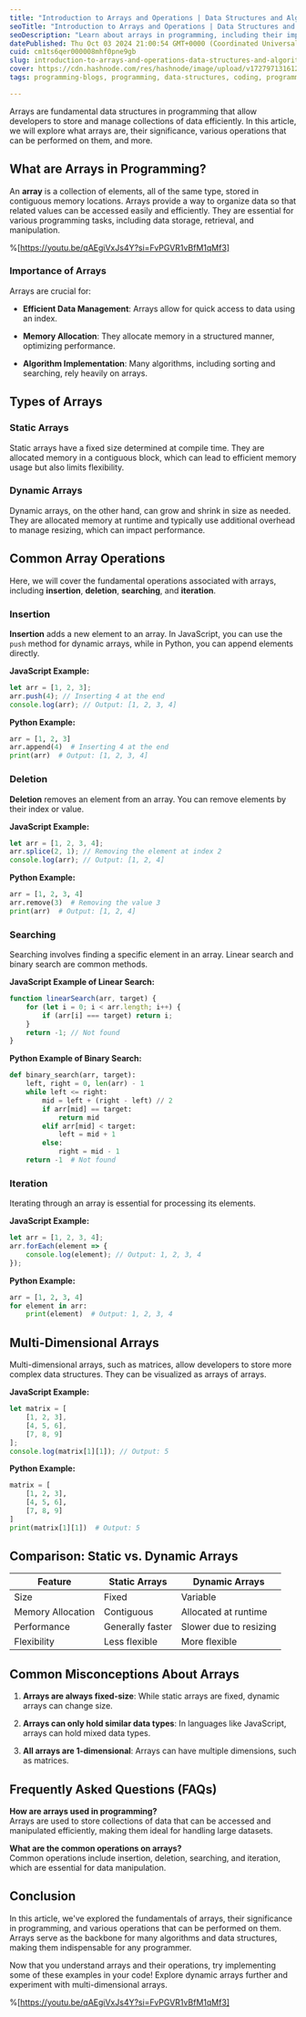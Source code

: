 ```yaml
---
title: "Introduction to Arrays and Operations | Data Structures and Algorithms Day #2"
seoTitle: "Introduction to Arrays and Operations | Data Structures and Algorithms"
seoDescription: "Learn about arrays in programming, including their importance, common operations, and multi-dimensional arrays."
datePublished: Thu Oct 03 2024 21:00:54 GMT+0000 (Coordinated Universal Time)
cuid: cm1ts6qer000008mhf0pne9gb
slug: introduction-to-arrays-and-operations-data-structures-and-algorithms-day-2
cover: https://cdn.hashnode.com/res/hashnode/image/upload/v1727971316128/3e4be1d1-1a63-44c9-b6f7-9cfac525bf13.png
tags: programming-blogs, programming, data-structures, coding, programming-languages

---
```


Arrays are fundamental data structures in programming that allow developers to store and manage collections of data efficiently. In this article, we will explore what arrays are, their significance, various operations that can be performed on them, and more.

## What are Arrays in Programming?

An **array** is a collection of elements, all of the same type, stored in contiguous memory locations. Arrays provide a way to organize data so that related values can be accessed easily and efficiently. They are essential for various programming tasks, including data storage, retrieval, and manipulation.

%[https://youtu.be/qAEgiVxJs4Y?si=FvPGVR1vBfM1qMf3] 

### Importance of Arrays

Arrays are crucial for:

* **Efficient Data Management**: Arrays allow for quick access to data using an index.
    
* **Memory Allocation**: They allocate memory in a structured manner, optimizing performance.
    
* **Algorithm Implementation**: Many algorithms, including sorting and searching, rely heavily on arrays.
    

## Types of Arrays

### Static Arrays

Static arrays have a fixed size determined at compile time. They are allocated memory in a contiguous block, which can lead to efficient memory usage but also limits flexibility.

### Dynamic Arrays

Dynamic arrays, on the other hand, can grow and shrink in size as needed. They are allocated memory at runtime and typically use additional overhead to manage resizing, which can impact performance.

## Common Array Operations

Here, we will cover the fundamental operations associated with arrays, including **insertion**, **deletion**, **searching**, and **iteration**.

### Insertion

**Insertion** adds a new element to an array. In JavaScript, you can use the `push` method for dynamic arrays, while in Python, you can append elements directly.

**JavaScript Example:**

```javascript
let arr = [1, 2, 3];
arr.push(4); // Inserting 4 at the end
console.log(arr); // Output: [1, 2, 3, 4]
```

**Python Example:**

```python
arr = [1, 2, 3]
arr.append(4)  # Inserting 4 at the end
print(arr)  # Output: [1, 2, 3, 4]
```

### Deletion

**Deletion** removes an element from an array. You can remove elements by their index or value.

**JavaScript Example:**

```javascript
let arr = [1, 2, 3, 4];
arr.splice(2, 1); // Removing the element at index 2
console.log(arr); // Output: [1, 2, 4]
```

**Python Example:**

```python
arr = [1, 2, 3, 4]
arr.remove(3)  # Removing the value 3
print(arr)  # Output: [1, 2, 4]
```

### Searching

Searching involves finding a specific element in an array. Linear search and binary search are common methods.

**JavaScript Example of Linear Search:**

```javascript
function linearSearch(arr, target) {
    for (let i = 0; i < arr.length; i++) {
        if (arr[i] === target) return i;
    }
    return -1; // Not found
}
```

**Python Example of Binary Search:**

```python
def binary_search(arr, target):
    left, right = 0, len(arr) - 1
    while left <= right:
        mid = left + (right - left) // 2
        if arr[mid] == target:
            return mid
        elif arr[mid] < target:
            left = mid + 1
        else:
            right = mid - 1
    return -1  # Not found
```

### Iteration

Iterating through an array is essential for processing its elements.

**JavaScript Example:**

```javascript
let arr = [1, 2, 3, 4];
arr.forEach(element => {
    console.log(element); // Output: 1, 2, 3, 4
});
```

**Python Example:**

```python
arr = [1, 2, 3, 4]
for element in arr:
    print(element)  # Output: 1, 2, 3, 4
```

## Multi-Dimensional Arrays

Multi-dimensional arrays, such as matrices, allow developers to store more complex data structures. They can be visualized as arrays of arrays.

**JavaScript Example:**

```javascript
let matrix = [
    [1, 2, 3],
    [4, 5, 6],
    [7, 8, 9]
];
console.log(matrix[1][1]); // Output: 5
```

**Python Example:**

```python
matrix = [
    [1, 2, 3],
    [4, 5, 6],
    [7, 8, 9]
]
print(matrix[1][1])  # Output: 5
```

## Comparison: Static vs. Dynamic Arrays

| Feature | Static Arrays | Dynamic Arrays |
| --- | --- | --- |
| Size | Fixed | Variable |
| Memory Allocation | Contiguous | Allocated at runtime |
| Performance | Generally faster | Slower due to resizing |
| Flexibility | Less flexible | More flexible |

## Common Misconceptions About Arrays

1. **Arrays are always fixed-size**: While static arrays are fixed, dynamic arrays can change size.
    
2. **Arrays can only hold similar data types**: In languages like JavaScript, arrays can hold mixed data types.
    
3. **All arrays are 1-dimensional**: Arrays can have multiple dimensions, such as matrices.
    

## Frequently Asked Questions (FAQs)

**How are arrays used in programming?**  
Arrays are used to store collections of data that can be accessed and manipulated efficiently, making them ideal for handling large datasets.

**What are the common operations on arrays?**  
Common operations include insertion, deletion, searching, and iteration, which are essential for data manipulation.

## Conclusion

In this article, we've explored the fundamentals of arrays, their significance in programming, and various operations that can be performed on them. Arrays serve as the backbone for many algorithms and data structures, making them indispensable for any programmer.

Now that you understand arrays and their operations, try implementing some of these examples in your code! Explore dynamic arrays further and experiment with multi-dimensional arrays.

%[https://youtu.be/qAEgiVxJs4Y?si=FvPGVR1vBfM1qMf3]